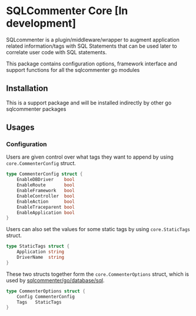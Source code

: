 # SQLCommenter Core  [In development]

SQLcommenter is a plugin/middleware/wrapper to augment application related information/tags with SQL Statements that can be used later to correlate user code with SQL statements.

This package contains configuration options, framework interface and support functions for all the sqlcommenter go modules

## Installation

This is a support package and will be installed indirectly by other go sqlcommenter packages

## Usages

### Configuration

Users are given control over what tags they want to append by using `core.CommenterConfig` struct.

```go
type CommenterConfig struct {
	EnableDBDriver    bool
	EnableRoute       bool
	EnableFramework   bool
	EnableController  bool
	EnableAction      bool
	EnableTraceparent bool
	EnableApplication bool
}
```

Users can also set the values for some static tags by using `core.StaticTags` struct.

```go
type StaticTags struct {
	Application string
	DriverName  string
}
```

These two structs together form the `core.CommenterOptions` struct, which is used by [sqlcommenter/go/database/sql](../database/sql/README.md).

```go
type CommenterOptions struct {
	Config CommenterConfig
	Tags   StaticTags
}
```